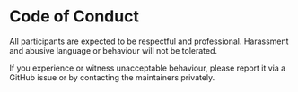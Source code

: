 # Code of Conduct

All participants are expected to be respectful and professional. Harassment and abusive language or behaviour will not be tolerated.

If you experience or witness unacceptable behaviour, please report it via a GitHub issue or by contacting the maintainers privately.

